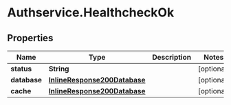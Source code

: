 # Authservice.HealthcheckOk

## Properties
Name | Type | Description | Notes
------------ | ------------- | ------------- | -------------
**status** | **String** |  | [optional] 
**database** | [**InlineResponse200Database**](InlineResponse200Database.md) |  | [optional] 
**cache** | [**InlineResponse200Database**](InlineResponse200Database.md) |  | [optional] 


